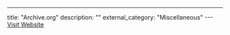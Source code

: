 ---
title: "Archive.org"
description: ""
external_category: "Miscellaneous"
---[Visit Website](https://archive.org/)

